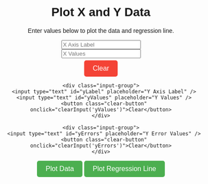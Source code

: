 <!DOCTYPE html>
<html lang="en">
<head>
  <meta charset="UTF-8" />
  <meta name="viewport" content="width=device-width, initial-scale=1.0"/>
  <title>Plot X and Y Data</title>
  <style>
    body {
      font-family: Arial, sans-serif;
      text-align: center;
      margin: 50px;
    }

    .input-section {
      display: flex;
      flex-wrap: wrap;
      justify-content: center;
      gap: 20px;
      margin: 20px 0;
    }

    .input-group {
      display: flex;
      flex-direction: column;
      align-items: center;
    }

    input[type="text"] {
      width: 200px;
      padding: 10px;
      font-size: 16px;
      margin-bottom: 5px;
    }

    button {
      padding: 10px 20px;
      font-size: 16px;
      cursor: pointer;
      background-color: #4CAF50;
      color: white;
      border: none;
      border-radius: 5px;
    }

    button:hover {
      background-color: #45a049;
    }

    .clear-button {
      background-color: #f44336;
      margin-top: 5px;
    }

    .clear-button:hover {
      background-color: #d32f2f;
    }

    #chart-container {
      margin-top: 50px;
      width: 100%;
      height: 80vh;
    }

    canvas {
      width: 100% !important;
      height: 100% !important;
    }
  </style>
  <script src="https://cdn.jsdelivr.net/npm/chart.js"></script>
</head>
<body>
  <h1>Plot X and Y Data</h1>
  <p>Enter values below to plot the data and regression line.</p>

  <div class="input-section">
    <div class="input-group">
      <input type="text" id="xLabel" placeholder="X Axis Label" />
      <input type="text" id="xValues" placeholder="X Values" />
      <button class="clear-button" onclick="clearInput('xValues')">Clear</button>
    </div>

    <div class="input-group">
      <input type="text" id="yLabel" placeholder="Y Axis Label" />
      <input type="text" id="yValues" placeholder="Y Values" />
      <button class="clear-button" onclick="clearInput('yValues')">Clear</button>
    </div>

    <div class="input-group">
      <input type="text" id="yErrors" placeholder="Y Error Values" />
      <button class="clear-button" onclick="clearInput('yErrors')">Clear</button>
    </div>
  </div>

  <button onclick="plotGraph()">Plot Data</button>
  <button onclick="plotRegressionLine()">Plot Regression Line</button>

  <div id="chart-container">
    <canvas id="myChart"></canvas>
  </div>

  <script>
    let chart;

    function clearInput(id) {
      document.getElementById(id).value = '';
    }

    function plotGraph() {
      const canvas = document.getElementById('myChart');
      const ctx = canvas.getContext('2d');

      const xInput = document.getElementById('xValues').value.trim();
      const yInput = document.getElementById('yValues').value.trim();
      const xLabel = document.getElementById('xLabel').value || 'X Values';
      const yLabel = document.getElementById('yLabel').value || 'Y Values';

      const xValues = xInput.split(/\s+/).map(Number);
      const yValues = yInput.split(/\s+/).map(Number);

      if (xValues.length !== yValues.length || xValues.some(isNaN) || yValues.some(isNaN)) {
        alert('Please ensure X and Y values are valid and of equal length.');
        return;
      }

      if (chart) chart.destroy();

      chart = new Chart(ctx, {
        type: 'scatter',
        data: {
          datasets: [{
            data: xValues.map((x, i) => ({ x: x, y: yValues[i] })),
            borderColor: 'rgba(54, 162, 235, 1)',
            backgroundColor: 'rgba(54, 162, 235, 0.2)',
            borderWidth: 2,
            showLine: false,
            pointStyle: 'crossRot',
            pointBorderColor: 'black',
            pointBackgroundColor: 'transparent',
            pointRadius: 5
          }]
        },
        options: {
          responsive: true,
          scales: {
            x: {
              title: {
                display: true,
                text: xLabel,
              }
            },
            y: {
              title: {
                display: true,
                text: yLabel,
              }
            }
          }
        }
      });
    }

    function plotRegressionLine() {
      const xInput = document.getElementById('xValues').value.trim();
      const yInput = document.getElementById('yValues').value.trim();
      const yErrorsInput = document.getElementById('yErrors').value.trim();

      const xValues = xInput.split(/\s+/).map(Number);
      const yValues = yInput.split(/\s+/).map(Number);

      if (xValues.length !== yValues.length || xValues.some(isNaN) || yValues.some(isNaN)) {
        alert('Invalid or mismatched X and Y values.');
        return;
      }

      let weights = [];
      if (yErrorsInput) {
        const yErrors = yErrorsInput.split(/\s+/).map(Number);
        if (yErrors.length !== yValues.length || yErrors.some(e => isNaN(e) || e <= 0)) {
          alert('Y error values must be positive numbers matching Y values length.');
          return;
        }
        weights = yErrors.map(e => 1 / (e * e));
      } else {
        weights = Array(yValues.length).fill(1);
      }

      const data = xValues.map((x, i) => [x, yValues[i]]);
      const { beta0, beta1, seBeta0, seBeta1 } = weightedLinearRegressionWithErrors(data, weights);

      const minX = Math.min(...xValues);
      const maxX = Math.max(...xValues);
      const lineX = [minX, maxX];
      const lineY = lineX.map(x => beta1 * x + beta0);

      Chart.register({
        id: 'regressionEquation',
        beforeDraw(chart) {
          const ctx = chart.ctx;
          const chartArea = chart.chartArea;
          const x = chartArea.left + (chartArea.right - chartArea.left) * 0.4;
          const y = chartArea.top + (chartArea.bottom - chartArea.top) * 0.75;

          ctx.save();
          ctx.fillStyle = 'black';
          ctx.font = '16px Arial';
          ctx.fillText(`Y = ${formatWithError(beta1, seBeta1)} X + ${formatWithError(beta0, seBeta0)}`, x, y);
          ctx.restore();
        }
      });

      chart.data.datasets.push({
        label: 'Regression Line',
        data: lineX.map((x, i) => ({ x: x, y: lineY[i] })),
        borderColor: 'rgba(255, 99, 132, 1)',
        borderWidth: 2,
        showLine: true,
        fill: false,
        tension: 0,
      });

      chart.update();
    }

    function weightedLinearRegressionWithErrors(data, weights) {
      const n = data.length;
      const sum = arr => arr.reduce((a, b) => a + b, 0);
      const x = data.map(d => d[0]);
      const y = data.map(d => d[1]);

      const sumw = sum(weights);
      const sumwx = sum(x.map((v, i) => weights[i] * v));
      const sumwy = sum(y.map((v, i) => weights[i] * v));
      const sumwxy = sum(x.map((v, i) => weights[i] * v * y[i]));
      const sumwx2 = sum(x.map((v, i) => weights[i] * v * v));

      const xbar = sumwx / sumw;
      const ybar = sumwy / sumw;

      const beta1 = (sumwxy - sumwx * ybar) / (sumwx2 - sumwx * xbar);
      const beta0 = ybar - beta1 * xbar;

      let rss = 0;
      for (let i = 0; i < n; i++) {
        const fit = beta1 * x[i] + beta0;
        rss += weights[i] * Math.pow(y[i] - fit, 2);
      }

      const dfw = sumw - 2;
      const svar = rss / dfw;
      const xxbar = sum(x.map((v, i) => weights[i] * Math.pow(v - xbar, 2)));
      const svar1 = svar / xxbar;
      const svar0 = svar * sumwx2 / (sumw * xxbar);

      return {
        beta0,
        beta1,
        seBeta0: Math.sqrt(svar0),
        seBeta1: Math.sqrt(svar1)
      };
    }

    function formatWithError(value, error) {
      const valueParts = value.toExponential().split('e');
      const errorParts = error.toExponential().split('e');

      const valueMantissa = parseFloat(valueParts[0]);
      const valueExponent = parseInt(valueParts[1], 10);
      const errorMantissa = parseFloat(errorParts[0]);
      const errorExponent = parseInt(errorParts[1], 10);

      const adjustedError = errorMantissa * Math.pow(10, errorExponent - valueExponent);

      const superscripts = { '0': '⁰', '1': '¹', '2': '²', '3': '³', '4': '⁴', '5': '⁵', '6': '⁶', '7': '⁷', '8': '⁸', '9': '⁹', '-': '⁻' };
      const superscriptExponent = valueExponent.toString().split('').map(c => superscripts[c]).join('');

      return `(${valueMantissa.toFixed(3)} ± ${adjustedError.toFixed(3)})×10${superscriptExponent}`;
    }
  </script>
</body>
</html>
